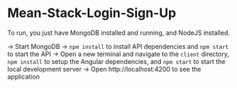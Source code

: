 # Mean-Stack-Login-Sign-Up

To run, you just have MongoDB installed and running, and NodeJS installed.

-> Start MongoDB
-> `npm install` to install API dependencies and `npm start` to start the API
-> Open a new terminal and navigate to the `client` directory, `npm install` to setup the Angular dependencies, and `npm start` to start the local development server
-> Open http://localhost:4200 to see the application
